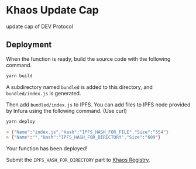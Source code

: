 # Khaos Update Cap

update cap of DEV Protocol

## Deployment

When the function is ready, build the source code with the following command.

```bash
yarn build
```

A subdirectory named `bundled` is added to this directory, and `bundled/index.js` is generated.

Then add `bundled/index.js` to IPFS. You can add files to IPFS node provided by Infura using the following command. (Use curl)

```bash
yarn deploy

> {"Name":"index.js","Hash":"IPFS_HASH_FOR_FILE","Size":"554"}
> {"Name":"","Hash":"IPFS_HASH_FOR_DIRECTORY","Size":"609"}
```

Your function has been deployed!

Submit the `IPFS_HASH_FOR_DIRECTORY` part to [Khaos Registry](https://github.com/dev-protocol/khaos-registry).
